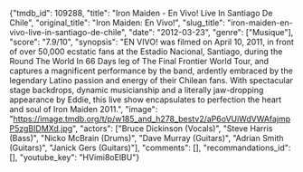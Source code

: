 {"tmdb_id": 109288, "title": "Iron Maiden - En Vivo! Live In Santiago De Chile", "original_title": "Iron Maiden: En Vivo!", "slug_title": "iron-maiden-en-vivo-live-in-santiago-de-chile", "date": "2012-03-23", "genre": ["Musique"], "score": "7.9/10", "synopsis": "EN VIVO! was filmed on April 10, 2011, in front of over 50,000 ecstatic fans at the Estadio Nacional, Santiago, during the Round The World In 66 Days leg of The Final Frontier World Tour, and captures a magnificent performance by the band, ardently embraced by the legendary Latino passion and energy of their Chilean fans. With spectacular stage backdrops, dynamic musicianship and a literally jaw-dropping appearance by Eddie, this live show encapsulates to perfection the heart and soul of Iron Maiden 2011.", "image": "https://image.tmdb.org/t/p/w185_and_h278_bestv2/aP6oVUiWdVWAfajmpP5zgBIDMXd.jpg", "actors": ["Bruce Dickinson (Vocals)", "Steve Harris (Bass)", "Nicko McBrain (Drums)", "Dave Murray (Guitars)", "Adrian Smith (Guitars)", "Janick Gers (Guitars)"], "comments": [], "recommandations_id": [], "youtube_key": "HVimi8oElBU"}